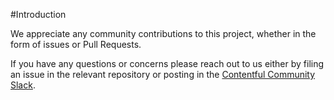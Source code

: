#Introduction

We appreciate any community contributions to this project, whether in the form of issues or Pull Requests.

If you have any questions or concerns please reach out to us either by filing an issue in the relevant repository or posting in the [Contentful Community Slack](https://www.contentful.com/slack/).

